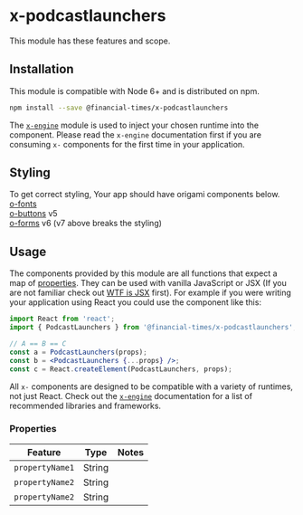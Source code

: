 # x-podcastlaunchers

This module has these features and scope.


## Installation

This module is compatible with Node 6+ and is distributed on npm.

```bash
npm install --save @financial-times/x-podcastlaunchers
```

The [`x-engine`][engine] module is used to inject your chosen runtime into the component. Please read the `x-engine` documentation first if you are consuming `x-` components for the first time in your application.

[engine]: https://github.com/Financial-Times/x-dash/tree/master/packages/x-engine

## Styling

To get correct styling, Your app should have origami components below.  
[o-fonts](https://registry.origami.ft.com/components/o-fonts)  
[o-buttons](https://registry.origami.ft.com/components/o-buttons) v5  
[o-forms](https://registry.origami.ft.com/components/o-forms)  v6 (v7 above breaks the styling)

## Usage

The components provided by this module are all functions that expect a map of [properties](#properties). They can be used with vanilla JavaScript or JSX (If you are not familiar check out [WTF is JSX][jsx-wtf] first). For example if you were writing your application using React you could use the component like this:

```jsx
import React from 'react';
import { PodcastLaunchers } from '@financial-times/x-podcastlaunchers';

// A == B == C
const a = PodcastLaunchers(props);
const b = <PodcastLaunchers {...props} />;
const c = React.createElement(PodcastLaunchers, props);
```

All `x-` components are designed to be compatible with a variety of runtimes, not just React. Check out the [`x-engine`][engine] documentation for a list of recommended libraries and frameworks.

[jsx-wtf]: https://jasonformat.com/wtf-is-jsx/

### Properties

Feature          | Type   | Notes
-----------------|--------|----------------------------
`propertyName1`  | String |
`propertyName2`  | String |
`propertyName2`  | String |
